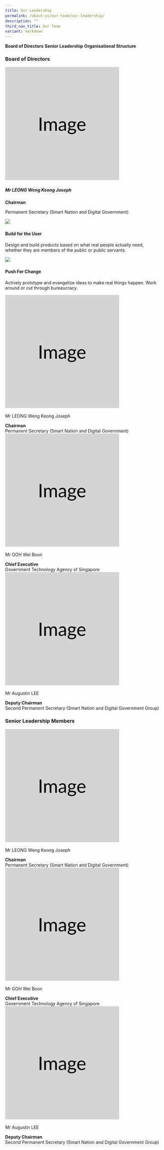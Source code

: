 ```yaml
---
title: Our Leadership
permalink: /about-us/our-team/our-leadership/
description: ""
third_nav_title: Our Team
variant: markdown
---
```

<div class="col padding--bottom--xl">
	<span class="bp-sec-button has-text-centered">
		<a id="board-of-directors-button" class="is-uppercase media-category-button selected"><b>Board of Directors</b></a>
		<a id="senior-leadership-button" class="is-uppercase media-category-button"><b>Senior Leadership</b></a>
		<a id="organisational-structure-button" class="is-uppercase media-category-button"><b>Organisational Structure</b></a>
	</span>
</div>

### Board of Directors
<section class="bp-section">

<div class="row margin--top padding--bottom">

<div class="col is-one-third">

 <div class="text-card is-white">

<img alt="Mr LEONG Weng Keong Joseph" src="/images/Placeholders/Screenshot_2023_11_10_at_12_20_50_PM.png" class="text-card-icon padding--bottom--sm">

 <h5 class="padding--top has-text-secondary padding--bottom"><b>Mr LEONG Weng Keong Joseph</b></h5>
	         <strong>Chairman</strong>
 <p>Permanent Secretary (Smart Nation and Digital Government)</p>
</div>

   </div>

<div class="col is-one-third">

<div class="text-card is-white">

<img src="https://d33wubrfki0l68.cloudfront.net/7a314efda6ba38ecea71e62cfe6cad55f84b40c8/699a6/images/build.png" class="text-card-icon padding--bottom--sm">

 <h4 class="padding--top has-text-secondary padding--bottom"><b>Build for the User</b></h4>

 <p>Design and build products based on what real people actually need, whether they are members of the public or public servants.</p>

</div>

  

</div>

<div class="col is-one-third">

 <div class="text-card is-white">

 <img src="https://d33wubrfki0l68.cloudfront.net/c0e37cb5ce14f755b988d28f402fa03c539f30c3/17598/images/push.png" class="text-card-icon padding--bottom--sm">

 <h4 class="padding--top has-text-secondary padding--bottom"><b>Push For Change</b></h4>

<p>Actively prototype and evangelize ideas to make real things happen. Work around or cut through bureaucracy.</p>

 </div>

</div>
 </div>
</section>



<div class="row">
    <div class="col is-4">
       <img alt="Mr LEONG Weng Keong Joseph" src="/images/Placeholders/Screenshot_2023_11_10_at_12_20_50_PM.png">
    </div>
    <div class="col is-8">
        <p class="title is-4">Mr LEONG Weng Keong Joseph</p>
        <strong>Chairman</strong>
        <br> Permanent Secretary (Smart Nation and Digital Government)
		</div>
</div>

<div class="row">
    <div class="col is-4">
       <img alt="Mr GOH Wei Boon" src="/images/Placeholders/Screenshot_2023_11_10_at_12_20_50_PM.png">
    </div>
    <div class="col is-8">
        <p class="title is-4">Mr GOH Wei Boon</p>
        <strong>Chief Executive</strong>
        <br> Government Technology Agency of Singapore
		</div>
</div>

<div class="row">
    <div class="col is-4">
       <img alt="Mr Augustin LEE" src="/images/Placeholders/Screenshot_2023_11_10_at_12_20_50_PM.png">
    </div>
    <div class="col is-8">
        <p class="title is-4">Mr Augustin LEE</p>
        <strong>Deputy Chairman</strong>
        <br> Second Permanent Secretary (Smart Nation and Digital Government Group)
		</div>
</div>


### Senior Leadership Members

<div class="row">
    <div class="col is-4">
       <img alt="Mr LEONG Weng Keong Joseph" src="/images/Placeholders/Screenshot_2023_11_10_at_12_20_50_PM.png">
    </div>
    <div class="col is-8">
        <p class="title is-4">Mr LEONG Weng Keong Joseph</p>
        <strong>Chairman</strong>
        <br> Permanent Secretary (Smart Nation and Digital Government)
		</div>
</div>

<div class="row">
    <div class="col is-4">
       <img alt="Mr GOH Wei Boon" src="/images/Placeholders/Screenshot_2023_11_10_at_12_20_50_PM.png">
    </div>
    <div class="col is-8">
        <p class="title is-4">Mr GOH Wei Boon</p>
        <strong>Chief Executive</strong>
        <br> Government Technology Agency of Singapore
		</div>
</div>

<div class="row">
    <div class="col is-4">
       <img alt="Mr Augustin LEE" src="/images/Placeholders/Screenshot_2023_11_10_at_12_20_50_PM.png">
    </div>
    <div class="col is-8">
        <p class="title is-4">Mr Augustin LEE</p>
        <strong>Deputy Chairman</strong>
        <br> Second Permanent Secretary (Smart Nation and Digital Government Group)
		</div>
</div>